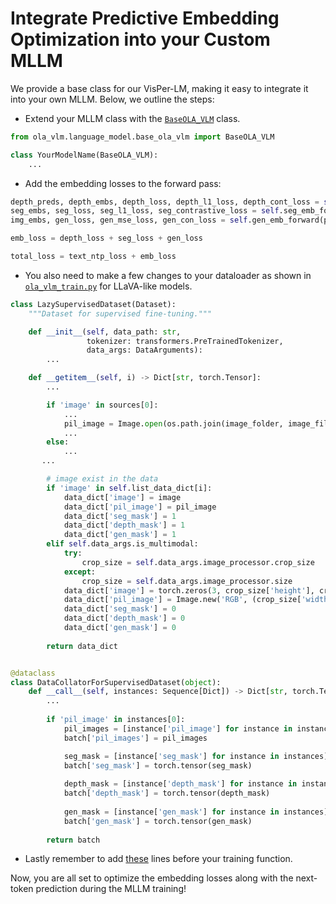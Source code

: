# Integrate Predictive Embedding Optimization into your Custom MLLM

We provide a base class for our VisPer-LM, making it easy to integrate it into your own MLLM. Below, we outline the steps:

- Extend your MLLM class with the [`BaseOLA_VLM`](../ola_vlm/model/language_model/base_ola_vlm.py) class.

```python
from ola_vlm.language_model.base_ola_vlm import BaseOLA_VLM

class YourModelName(BaseOLA_VLM):
    ...
```

- Add the embedding losses to the forward pass:

```python
depth_preds, depth_embs, depth_loss, depth_l1_loss, depth_cont_loss = self.depth_emb_forward(pil_images, layer_states, depth_mask)
seg_embs, seg_loss, seg_l1_loss, seg_contrastive_loss = self.seg_emb_forward(pil_images, hidden_states, layer_states, seg_mask)
img_embs, gen_loss, gen_mse_loss, gen_con_loss = self.gen_emb_forward(pil_images, hidden_states, layer_states, gen_mask)

emb_loss = depth_loss + seg_loss + gen_loss

total_loss = text_ntp_loss + emb_loss
```

- You also need to make a few changes to your dataloader as shown in [`ola_vlm_train.py`](https://github.com/SHI-Labs/VisPer-LM/blob/e5133dc149a0bfec3646c3ce6cf79bb902ca187a/ola_vlm/train/ola_vlm_train.py#L774) for LLaVA-like models.

```python
class LazySupervisedDataset(Dataset):
    """Dataset for supervised fine-tuning."""

    def __init__(self, data_path: str,
                 tokenizer: transformers.PreTrainedTokenizer,
                 data_args: DataArguments):
        ...

    def __getitem__(self, i) -> Dict[str, torch.Tensor]:
        ...

        if 'image' in sources[0]:
            ...
            pil_image = Image.open(os.path.join(image_folder, image_file)).convert('RGB')
            ...
        else:
            ...
       ...

        # image exist in the data
        if 'image' in self.list_data_dict[i]:
            data_dict['image'] = image
            data_dict['pil_image'] = pil_image
            data_dict['seg_mask'] = 1
            data_dict['depth_mask'] = 1
            data_dict['gen_mask'] = 1
        elif self.data_args.is_multimodal:
            try:
                crop_size = self.data_args.image_processor.crop_size
            except:
                crop_size = self.data_args.image_processor.size
            data_dict['image'] = torch.zeros(3, crop_size['height'], crop_size['width'])
            data_dict['pil_image'] = Image.new('RGB', (crop_size['width'], crop_size['height']), color='black')
            data_dict['seg_mask'] = 0
            data_dict['depth_mask'] = 0
            data_dict['gen_mask'] = 0
        
        return data_dict


@dataclass
class DataCollatorForSupervisedDataset(object):
    def __call__(self, instances: Sequence[Dict]) -> Dict[str, torch.Tensor]:
        ...
        
        if 'pil_image' in instances[0]:
            pil_images = [instance['pil_image'] for instance in instances]
            batch['pil_images'] = pil_images

            seg_mask = [instance['seg_mask'] for instance in instances]
            batch['seg_mask'] = torch.tensor(seg_mask)
            
            depth_mask = [instance['depth_mask'] for instance in instances]
            batch['depth_mask'] = torch.tensor(depth_mask)
            
            gen_mask = [instance['gen_mask'] for instance in instances]
            batch['gen_mask'] = torch.tensor(gen_mask)
        
        return batch
```

- Lastly remember to add [these](https://github.com/SHI-Labs/VisPer-LM/blob/e5133dc149a0bfec3646c3ce6cf79bb902ca187a/ola_vlm/train/ola_vlm_train.py#L1149-L1266) lines before your training function.

Now, you are all set to optimize the embedding losses along with the next-token prediction during the MLLM training!